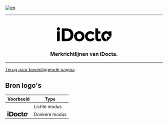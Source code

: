 [![en](https://img.shields.io/badge/lang-en-red.svg)](https://github.com/iDocta/brand-guide/blob/main/logo/source/README.md)

---

<h1 align="center">
    <a href="https://www.idocta.be">    
        <picture>
            <source media="(prefers-color-scheme: dark)" srcset="https://raw.githubusercontent.com/iDocta/brand-guide/main/logo/source/idocta-white.svg">
            <source media="(prefers-color-scheme: light)" srcset="https://raw.githubusercontent.com/iDocta/brand-guide/main/logo/source/idocta-black.svg">
            <img width="175px" alt="Shows a black logo in light color mode and a white one in dark color mode." src="https://raw.githubusercontent.com/iDocta/brand-guide/main/logo/source/idocta-black.svg">
        </picture>
    </a> 
</h1>
 
<h3 align="center">Merkrichtlijnen van iDocta.</h3>

---

[Terug naar bovenliggende pagina](../README.nl.md)

## Bron logo's

| Voorbeeld                                                                                                          | Type          |
| ------------------------------------------------------------------------------------------------------------------ | ------------- |
| <img src='https://github.com/iDocta/brand-guide/blob/main/logo/idocta/source/idocta-white.svg' width='64' alt=''/> | Lichte modus  |
| <img src='https://github.com/iDocta/brand-guide/blob/main/logo/idocta/source/idocta-black.svg' width='64' alt=''/> | Donkere modus |